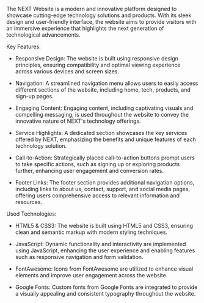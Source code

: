 The NEXT Website is a modern and innovative platform designed to showcase cutting-edge technology solutions and products. With its sleek design and user-friendly interface, the website aims to provide visitors with an immersive experience that highlights the next generation of technological advancements.

Key Features:

- Responsive Design: The website is built using responsive design principles, ensuring compatibility and optimal viewing experience across various devices and screen sizes.

- Navigation: A streamlined navigation menu allows users to easily access different sections of the website, including home, tech, products, and sign-up pages.

- Engaging Content: Engaging content, including captivating visuals and compelling messaging, is used throughout the website to convey the innovative nature of NEXT's technology offerings.

- Service Highlights: A dedicated section showcases the key services offered by NEXT, emphasizing the benefits and unique features of each technology solution.

- Call-to-Action: Strategically placed call-to-action buttons prompt users to take specific actions, such as signing up or exploring products further, enhancing user engagement and conversion rates.

- Footer Links: The footer section provides additional navigation options, including links to about us, contact, support, and social media pages, offering users comprehensive access to relevant information and resources.

Used Technologies:

- HTML5 & CSS3: The website is built using HTML5 and CSS3, ensuring clean and semantic markup with modern styling techniques.

- JavaScript: Dynamic functionality and interactivity are implemented using JavaScript, enhancing the user experience and enabling features such as responsive navigation and form validation.

- FontAwesome: Icons from FontAwesome are utilized to enhance visual elements and improve user engagement across the website.

- Google Fonts: Custom fonts from Google Fonts are integrated to provide a visually appealing and consistent typography throughout the website.


